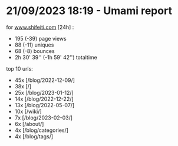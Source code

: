 # 21/09/2023 18:19 - Umami report
for www.shifeiti.com [24h] :

 - 195 (-39) page views
 - 88 (-11) uniques
 - 68 (-8) bounces
 - 2h 30' 39'' (-1h 59' 42'') totaltime


top 10 urls:
 - 45x [/blog/2022-12-09/]
 - 38x [/]
 - 25x [/blog/2023-01-12/]
 - 14x [/blog/2022-12-22/]
 - 13x [/blog/2022-05-07/]
 - 10x [/wiki/]
 - 7x [/blog/2023-02-03/]
 - 6x [/about/]
 - 4x [/blog/categories/]
 - 4x [/blog/tags/]



